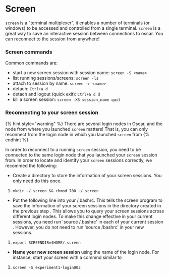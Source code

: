 # Screen

`screen` is a "terminal multiplexer", it enables a number of terminals \(or windows\) to be accessed and controlled from a single terminal. `screen` is a great way to save an interactive session between connections to oscar. You can reconnect to the session from anywhere!

### Screen commands

Common commands are:

* start a new screen session with session name: `screen -S <name>`
* list running sessions/screens: `screen -ls`
* attach to session by name: `screen -r <name>`  
* detach: `Ctrl+a d`
* detach and logout \(quick exit\): `Ctrl+a d d`  
* kill a screen session: `screen -XS session_name quit`

### Reconnecting to your screen session

{% hint style="warning" %}
There are several login nodes in Oscar, and the node from where you launched `screen` matters! That is, you can only reconnect from the login node in which you launched `screen` from
{% endhint %}

In order to reconnect to a running `screen` session, you need to be connected to the same login node that you launched your `screen` session from. In order to locate and identify your `screen` sessions correctly, we recommed the following:

* Create a directory to store the information of your screen sessions.  You only need do this once.

1. ```text
   mkdir ~/.screen && chmod 700 ~/.screen
   ```

*  Put the following line into your /.bashrc.  This tells the screen program to save the information of your screen sessions  in  the directory created in the previous step . This allows you to query your screen sessions across different login nodes. To make this change effective in your current sessions, you need run 'source /.bashrc' in each of your current session . However, you do not need to run 'source /bashrc' in your new sessions. 

1. ```text
   export SCREENDIR=$HOME/.screen
   ```

* **Name your new screen session** using the name of the login node. For instance, start your screen with a commnd similar to

1. ```text
   screen -S experiment1-login003
   ```



